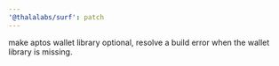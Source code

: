 ```yaml
---
'@thalalabs/surf': patch
---
```


make aptos wallet library optional, resolve a build error when the wallet library is missing.
